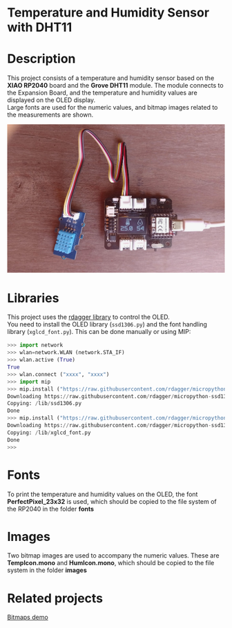 # Temperature and Humidity Sensor with DHT11

# Description
This project consists of a temperature and humidity sensor based on the **XIAO RP2040** board and the **Grove DHT11** module. The module connects to the Expansion Board, and the temperature and humidity values are displayed on the OLED display.  
Large fonts are used for the numeric values, and bitmap images related to the measurements are shown.

![alt text](images/RP2040BaseOledDHT11Bitmaps.jpg)

# Libraries
This project uses the [rdagger library](https://github.com/rdagger/micropython-ssd1306) to control the OLED.  
You need to install the OLED library (`ssd1306.py`) and the font handling library (`xglcd_font.py`). This can be done manually or using MIP:


```python annotate
>>> import network
>>> wlan=network.WLAN (network.STA_IF)
>>> wlan.active (True)
True
>>> wlan.connect ("xxxx", "xxxx")
>>> import mip
>>> mip.install ("https://raw.githubusercontent.com/rdagger/micropython-ssd1306/refs/heads/main/ssd1306.py")
Downloading https://raw.githubusercontent.com/rdagger/micropython-ssd1306/refs/heads/main/ssd1306.py to /lib
Copying: /lib/ssd1306.py
Done
>>> mip.install ("https://raw.githubusercontent.com/rdagger/micropython-ssd1306/refs/heads/main/xglcd_font.py")
Downloading https://raw.githubusercontent.com/rdagger/micropython-ssd1306/refs/heads/main/xglcd_font.py to /lib
Copying: /lib/xglcd_font.py
Done
>>> 

```
# Fonts
To print the temperature and humidity values on the OLED, the font **PerfectPixel_23x32** is used, which should be copied to the file system of the RP2040 in the folder **fonts**

# Images
Two bitmap images are used to accompany the numeric values. These are **TempIcon.mono** and **HumIcon.mono**, which should be copied to the file system in the folder **images**

# Related projects
[Bitmaps demo](https://github.com/profetolocka/XIAO/tree/main/English/RP2040-Base-OLED-Bitmap-Mpy)


